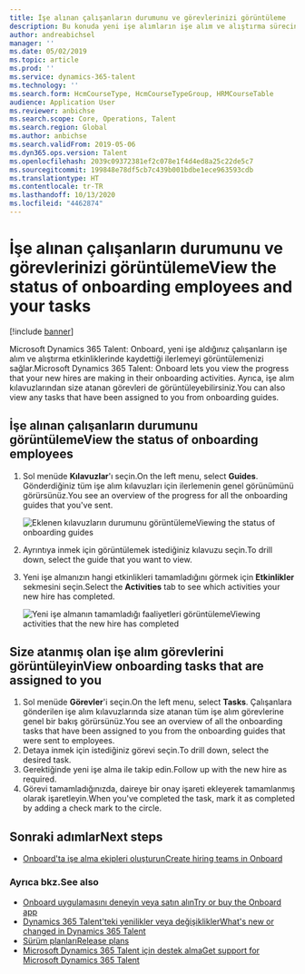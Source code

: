 ```yaml
---
title: İşe alınan çalışanların durumunu ve görevlerinizi görüntüleme
description: Bu konuda yeni işe alımların işe alım ve alıştırma sürecinde nerede olduklarını izlemek için Microsoft Dynamics 365 Talent - Onboard uygulamasının nasıl kullanılacağı açıklanmaktadır.
author: andreabichsel
manager: ''
ms.date: 05/02/2019
ms.topic: article
ms.prod: ''
ms.service: dynamics-365-talent
ms.technology: ''
ms.search.form: HcmCourseType, HcmCourseTypeGroup, HRMCourseTable
audience: Application User
ms.reviewer: anbichse
ms.search.scope: Core, Operations, Talent
ms.search.region: Global
ms.author: anbichse
ms.search.validFrom: 2019-05-06
ms.dyn365.ops.version: Talent
ms.openlocfilehash: 2039c09372381ef2c078e1f4d4ed8a25c22de5c7
ms.sourcegitcommit: 199848e78df5cb7c439b001bdbe1ece963593cdb
ms.translationtype: HT
ms.contentlocale: tr-TR
ms.lasthandoff: 10/13/2020
ms.locfileid: "4462874"
---
```

# <a name="view-the-status-of-onboarding-employees-and-your-tasks"></a><span data-ttu-id="b4ec2-103">İşe alınan çalışanların durumunu ve görevlerinizi görüntüleme</span><span class="sxs-lookup"><span data-stu-id="b4ec2-103">View the status of onboarding employees and your tasks</span></span>

[!include [banner](includes/banner.md)]

<span data-ttu-id="b4ec2-104">Microsoft Dynamics 365 Talent: Onboard, yeni işe aldığınız çalışanların işe alım ve alıştırma etkinliklerinde kaydettiği ilerlemeyi görüntülemenizi sağlar.</span><span class="sxs-lookup"><span data-stu-id="b4ec2-104">Microsoft Dynamics 365 Talent: Onboard lets you view the progress that your new hires are making in their onboarding activities.</span></span> <span data-ttu-id="b4ec2-105">Ayrıca, işe alım kılavuzlarından size atanan görevleri de görüntüleyebilirsiniz.</span><span class="sxs-lookup"><span data-stu-id="b4ec2-105">You can also view any tasks that have been assigned to you from onboarding guides.</span></span>

## <a name="view-the-status-of-onboarding-employees"></a><span data-ttu-id="b4ec2-106">İşe alınan çalışanların durumunu görüntüleme</span><span class="sxs-lookup"><span data-stu-id="b4ec2-106">View the status of onboarding employees</span></span>

1. <span data-ttu-id="b4ec2-107">Sol menüde **Kılavuzlar**'ı seçin.</span><span class="sxs-lookup"><span data-stu-id="b4ec2-107">On the left menu, select **Guides**.</span></span> <span data-ttu-id="b4ec2-108">Gönderdiğiniz tüm işe alım kılavuzları için ilerlemenin genel görünümünü görürsünüz.</span><span class="sxs-lookup"><span data-stu-id="b4ec2-108">You see an overview of the progress for all the onboarding guides that you've sent.</span></span>

    ![[<span data-ttu-id="b4ec2-109">Eklenen kılavuzların durumunu görüntüleme</span><span class="sxs-lookup"><span data-stu-id="b4ec2-109">Viewing the status of onboarding guides</span></span>](./media/onboard-guide-status.png)](./media/onboard-guide-status.png)

2. <span data-ttu-id="b4ec2-110">Ayrıntıya inmek için görüntülemek istediğiniz kılavuzu seçin.</span><span class="sxs-lookup"><span data-stu-id="b4ec2-110">To drill down, select the guide that you want to view.</span></span>
3. <span data-ttu-id="b4ec2-111">Yeni işe almanızın hangi etkinlikleri tamamladığını görmek için **Etkinlikler** sekmesini seçin.</span><span class="sxs-lookup"><span data-stu-id="b4ec2-111">Select the **Activities** tab to see which activities your new hire has completed.</span></span>

    ![[<span data-ttu-id="b4ec2-112">Yeni işe almanın tamamladığı faaliyetleri görüntüleme</span><span class="sxs-lookup"><span data-stu-id="b4ec2-112">Viewing activities that the new hire has completed</span></span>](./media/onboard-status-activities.png)](./media/onboard-status-activities.png)

## <a name="view-onboarding-tasks-that-are-assigned-to-you"></a><span data-ttu-id="b4ec2-113">Size atanmış olan işe alım görevlerini görüntüleyin</span><span class="sxs-lookup"><span data-stu-id="b4ec2-113">View onboarding tasks that are assigned to you</span></span>

1. <span data-ttu-id="b4ec2-114">Sol menüde **Görevler**'i seçin.</span><span class="sxs-lookup"><span data-stu-id="b4ec2-114">On the left menu, select **Tasks**.</span></span> <span data-ttu-id="b4ec2-115">Çalışanlara gönderilen işe alım kılavuzlarında size atanan tüm işe alım görevlerine genel bir bakış görürsünüz.</span><span class="sxs-lookup"><span data-stu-id="b4ec2-115">You see an overview of all the onboarding tasks that have been assigned to you from the onboarding guides that were sent to employees.</span></span>
2. <span data-ttu-id="b4ec2-116">Detaya inmek için istediğiniz görevi seçin.</span><span class="sxs-lookup"><span data-stu-id="b4ec2-116">To drill down, select the desired task.</span></span>
3. <span data-ttu-id="b4ec2-117">Gerektiğinde yeni işe alma ile takip edin.</span><span class="sxs-lookup"><span data-stu-id="b4ec2-117">Follow up with the new hire as required.</span></span>
4. <span data-ttu-id="b4ec2-118">Görevi tamamladığınızda, daireye bir onay işareti ekleyerek tamamlanmış olarak işaretleyin.</span><span class="sxs-lookup"><span data-stu-id="b4ec2-118">When you've completed the task, mark it as completed by adding a check mark to the circle.</span></span>

## <a name="next-steps"></a><span data-ttu-id="b4ec2-119">Sonraki adımlar</span><span class="sxs-lookup"><span data-stu-id="b4ec2-119">Next steps</span></span>

- [<span data-ttu-id="b4ec2-120">Onboard'ta işe alma ekipleri oluşturun</span><span class="sxs-lookup"><span data-stu-id="b4ec2-120">Create hiring teams in Onboard</span></span>](./onboard-create-team.md)

### <a name="see-also"></a><span data-ttu-id="b4ec2-121">Ayrıca bkz.</span><span class="sxs-lookup"><span data-stu-id="b4ec2-121">See also</span></span>

- [<span data-ttu-id="b4ec2-122">Onboard uygulamasını deneyin veya satın alın</span><span class="sxs-lookup"><span data-stu-id="b4ec2-122">Try or buy the Onboard app</span></span>](https://dynamics.microsoft.com/talent/onboard/)
- [<span data-ttu-id="b4ec2-123">Dynamics 365 Talent'teki yenilikler veya değişiklikler</span><span class="sxs-lookup"><span data-stu-id="b4ec2-123">What's new or changed in Dynamics 365 Talent</span></span>](./whats-new.md)
- [<span data-ttu-id="b4ec2-124">Sürüm planları</span><span class="sxs-lookup"><span data-stu-id="b4ec2-124">Release plans</span></span>](https://docs.microsoft.com/business-applications-release-notes/index)
- [<span data-ttu-id="b4ec2-125">Microsoft Dynamics 365 Talent için destek alma</span><span class="sxs-lookup"><span data-stu-id="b4ec2-125">Get support for Microsoft Dynamics 365 Talent</span></span>](./talent-support.md)
